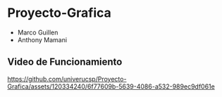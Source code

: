# Proyecto-Grafica

- Marco Guillen
- Anthony Mamani

## Video de Funcionamiento

https://github.com/univerucsp/Proyecto-Grafica/assets/120334240/6f77609b-5639-4086-a532-989ec9df061e


